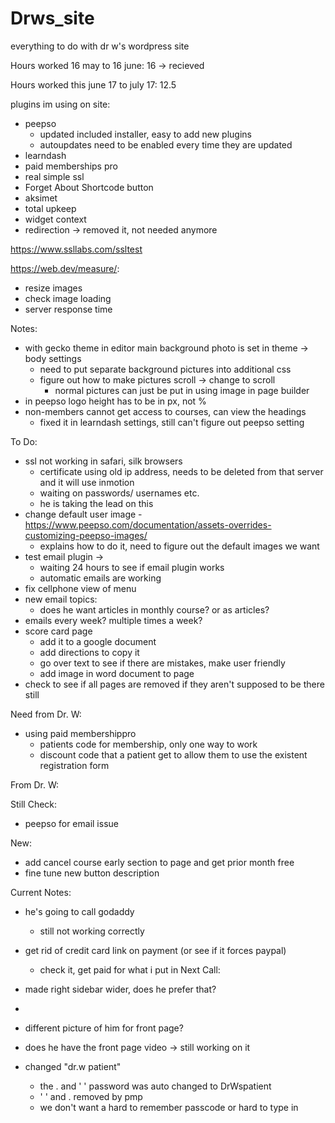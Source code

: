 # Drws_site
everything to do with dr w's wordpress site

 Hours worked 16 may to 16 june: 16 ->  recieved
 
 Hours worked this june 17 to july 17: 12.5
 
plugins im using on site:

- peepso
	- updated included installer, easy to add new plugins
	- autoupdates need to be enabled every time they are updated
- learndash 
- paid memberships pro
- real simple ssl 
- Forget About Shortcode button 
- aksimet
- total upkeep
- widget context 
- redirection -> removed it, not needed anymore

https://www.ssllabs.com/ssltest

https://web.dev/measure/:
- resize images
- check image loading
- server response time

Notes:

- with gecko theme in editor main background photo is set in theme -> body settings
	- need to put separate background pictures into additional css
	- figure out how to make pictures scroll -> change to scroll
		- normal pictures can just be put in using image in page builder
- in peepso logo height has to be in px, not %
- non-members cannot get access to courses, can view the headings 
 	- fixed it in learndash settings, still can't figure out peepso setting

To Do:

- ssl not working in safari, silk browsers
	- certificate using old ip address, needs to be deleted from that server and it will use inmotion 
	- waiting on passwords/ usernames etc. 
	- he is taking the lead on this
- change default user image
	-https://www.peepso.com/documentation/assets-overrides-customizing-peepso-images/ 
	- explains how to do it, need to figure out the default images we want
- test email plugin -> 
	- waiting 24 hours to see if email plugin works 
	- automatic emails are working
- fix cellphone view of menu
-  new email topics:
	- does he want articles in monthly course? or as articles? 
- emails every week? multiple times a week?
- score card page
	- add it to a google document
	- add directions to copy it
	- go over text to see if there are mistakes, make user friendly
	- add image in word document to page
- check to see if all pages are removed if they aren't supposed to be there still


Need from Dr. W:

- using paid membershippro 
	- patients code for membership, only one way to work
	-  discount code that a patient get to allow them to use the existent registration form


From Dr. W:

Still Check:

-  peepso  for email issue




New: 
- add cancel course early section to page and get prior month free
- fine tune new button description


Current Notes:

- he's going to call godaddy
	- still not working correctly
- get rid of credit card link on payment (or see if it forces paypal)
	- check it, get paid for what i put in
Next Call:

- made right sidebar wider, does he prefer that?
- 
- different picture of him for front page?
- does he have the front page video -> still working on it

- changed "dr.w patient"
	- the . and ' ' password was auto changed to DrWspatient
	- ' ' and . removed by pmp
	-  we don't want a hard to remember passcode or hard to type in
